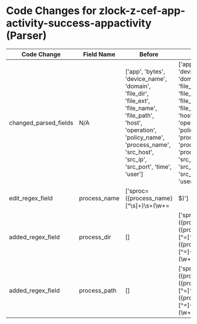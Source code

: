 # Code Changes for zlock-z-cef-app-activity-success-appactivity (Parser)

| Code Change | Field Name | Before | After |
|-------------|------------|--------|-------|
| changed_parsed_fields | N/A | ['app', 'bytes', 'device_name', 'domain', 'file_dir', 'file_ext', 'file_name', 'file_path', 'host', 'operation', 'policy_name', 'process_name', 'src_host', 'src_ip', 'src_port', 'time', 'user'] | ['app', 'bytes', 'device_name', 'domain', 'file_dir', 'file_ext', 'file_name', 'file_path', 'host', 'operation', 'policy_name', 'process_dir', 'process_name', 'process_path', 'src_host', 'src_ip', 'src_port', 'time', 'user'] |
| edit_regex_field | process_name | ['sproc=({process_name}[^\s]+)\s+(\w+=|$)'] | ['sproc=({process_path}({process_dir}[^=]*[\\\/]+)?({process_name}[^=]+?))\s+(\w+=|$)'] |
| added_regex_field | process_dir | [] | ['sproc=({process_path}({process_dir}[^=]*[\\\/]+)?({process_name}[^=]+?))\s+(\w+=|$)'] |
| added_regex_field | process_path | [] | ['sproc=({process_path}({process_dir}[^=]*[\\\/]+)?({process_name}[^=]+?))\s+(\w+=|$)'] |